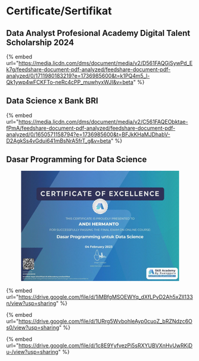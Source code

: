 # Certificate/Sertifikat

## Data Analyst Profesional Academy Digital Talent Scholarship 2024

{% embed url="https://media.licdn.com/dms/document/media/v2/D561FAQGjSywPd_Ek7g/feedshare-document-pdf-analyzed/feedshare-document-pdf-analyzed/0/1711980183219?e=1736985600&t=k1PQ4m5_l-Qk1ywp4wFCKFTo-neRc4cPP_muwhyxWJI&v=beta" %}

## Data Science x Bank BRI

{% embed url="https://media.licdn.com/dms/document/media/v2/C561FAQEObktae-fPmA/feedshare-document-pdf-analyzed/feedshare-document-pdf-analyzed/0/1650571158794?e=1736985600&t=BFJkKHaMJDhabV-D2AgkSs4vGdui641mBsNrA5frT_g&v=beta" %}

## Dasar Programming for Data Science

<figure><img src="../.gitbook/assets/image (19).png" alt=""><figcaption></figcaption></figure>

{% embed url="https://drive.google.com/file/d/1iMBfgMSOEWYq_dXfLPvD2Ah5xZll133n/view?usp=sharing" %}

{% embed url="https://drive.google.com/file/d/1URrg5WvbohleAyp0cuoZ_bRZNdzc6Os0/view?usp=sharing" %}



{% embed url="https://drive.google.com/file/d/1c8E9YyfvezPi5sRXYUBVXnHvUwRKjDu-/view?usp=sharing" %}


